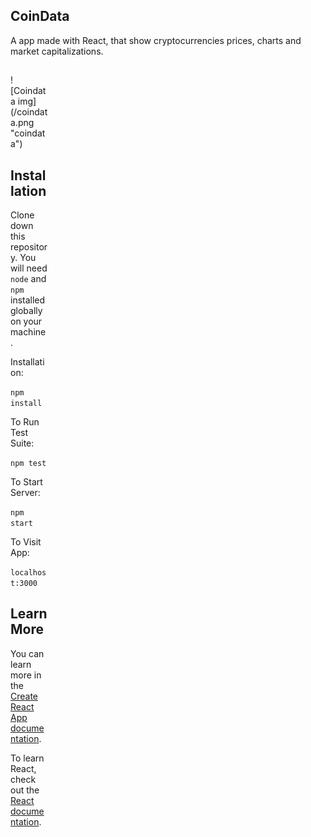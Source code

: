 ## CoinData

A app made with React, that show cryptocurrencies prices, charts and market capitalizations.

##
<div style="width:60px ; height:60px">
![Coindata img](/coindata.png "coindata")
<div>


## Installation
Clone down this repository. You will need `node` and `npm` installed globally on your machine. 

Installation:

`npm install`  

To Run Test Suite:  

`npm test`  

To Start Server:

`npm start`  

To Visit App:

`localhost:3000`  


## Learn More

You can learn more in the [Create React App documentation](https://facebook.github.io/create-react-app/docs/getting-started).

To learn React, check out the [React documentation](https://reactjs.org/).

